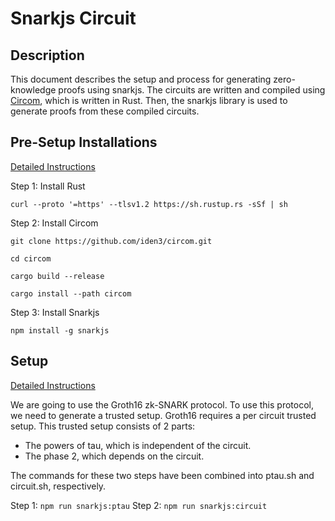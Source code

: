 # Snarkjs Circuit

## Description

This document describes the setup and process for generating zero-knowledge proofs using snarkjs. The circuits are written and compiled using [Circom](https://docs.circom.io/getting-started/installation/), which is written in Rust. Then, the snarkjs library is used to generate proofs from these compiled circuits.

## Pre-Setup Installations

[Detailed Instructions](https://docs.circom.io/getting-started/installation/#installing-dependencies)

Step 1: Install Rust

`curl --proto '=https' --tlsv1.2 https://sh.rustup.rs -sSf | sh`

Step 2: Install Circom

`git clone https://github.com/iden3/circom.git`

`cd circom`

`cargo build --release`

`cargo install --path circom`

Step 3: Install Snarkjs

`npm install -g snarkjs`

## Setup

[Detailed Instructions](https://github.com/iden3/snarkjs)

We are going to use the Groth16 zk-SNARK protocol. To use this protocol, we need to generate a trusted setup. Groth16 requires a per circuit trusted setup. This trusted setup consists of 2 parts:

- The powers of tau, which is independent of the circuit.
- The phase 2, which depends on the circuit.

The commands for these two steps have been combined into ptau.sh and circuit.sh, respectively.

Step 1: `npm run snarkjs:ptau`
Step 2: `npm run snarkjs:circuit`
